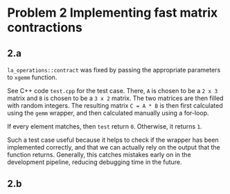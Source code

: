 # Problem 2 Implementing fast matrix contractions

## 2.a 
```la_operations::contract``` was fixed by passing the appropriate parameters to `xgemm` function.

See C++ code `test.cpp` for the test case. There, `A` is chosen to be a `2 x 3` matrix and `B` is chosen to be a `3 x 2` matrix. The two matrices are then filled with random integers. The resulting matrix `C = A * B` is then first calculated using the `gemm` wrapper, and then calculated manually using a for-loop. 

If every element matches, then `test` return `0`. Otherwise, it returns `1`. 

Such a test case useful because it helps to check if the wrapper has been implemented correctly, and that we can actually rely on the output that the function returns. Generally, this catches mistakes early on in the development pipeline, reducing debugging time in the future.

## 2.b

